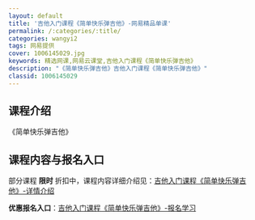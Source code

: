 ```yaml
---
layout: default
title: '吉他入门课程《简单快乐弹吉他》-网易精品单课'
permalink: /:categories/:title/
categories: wangyi2
tags: 网易提供
cover: 1006145029.jpg
keywords: 精选网课,网易云课堂,吉他入门课程《简单快乐弹吉他》
description: "《简单快乐弹吉他》吉他入门课程《简单快乐弹吉他》"
classid: 1006145029
---
```


## 课程介绍

《简单快乐弹吉他》

## 课程内容与报名入口

部分课程 **限时** 折扣中，课程内容详细介绍见：[吉他入门课程《简单快乐弹吉他》-详情介绍](https://study.163.com/course/introduction/1006145029.htm?share=1&shareId=1025206652&utm_campaign=share&utm_medium=iphoneShare&utm_source=&utm_u=1025206652)

**优惠报名入口**：[吉他入门课程《简单快乐弹吉他》-报名学习](https://study.163.com/course/introduction/1006145029.htm?share=1&shareId=1025206652&utm_campaign=share&utm_medium=iphoneShare&utm_source=&utm_u=1025206652)

